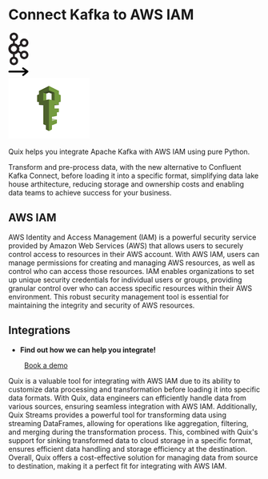 # Connect Kafka to AWS IAM

<div class="connect-images cards blog-grid-card" markdown>
<div>
<img src="../images/kafka_logo.png" width="40px" />
</div>
<div>
<img src="../images/arrow.svg" width="40px" />
</div>
<div>
<img src="./images/aws-iam_1.jpg" />
</div>
</div>

Quix helps you integrate Apache Kafka with AWS IAM using pure Python.

Transform and pre-process data, with the new alternative to Confluent Kafka Connect, before loading it into a specific format, simplifying data lake house arthitecture, reducing storage and ownership costs and enabling data teams to achieve success for your business.

## AWS IAM

AWS Identity and Access Management (IAM) is a powerful security service provided by Amazon Web Services (AWS) that allows users to securely control access to resources in their AWS account. With AWS IAM, users can manage permissions for creating and managing AWS resources, as well as control who can access those resources. IAM enables organizations to set up unique security credentials for individual users or groups, providing granular control over who can access specific resources within their AWS environment. This robust security management tool is essential for maintaining the integrity and security of AWS resources.

## Integrations

<div class="grid cards" markdown>

- __Find out how we can help you integrate!__

    <a class="md-button md-button--primary" href="https://share.hsforms.com/1iW0TmZzKQMChk0lxd_tGiw4yjw2?__hstc=175542013.2303933fbd746c0ac86d9ccbe9bc9100.1728383268831.1729603416735.1729620918855.31&__hssc=175542013.1.1729620918855&__hsfp=2132701734" target="_blank" style="margin:.5rem;">Book a demo</a>

</div>


Quix is a valuable tool for integrating with AWS IAM due to its ability to customize data processing and transformation before loading it into specific data formats. With Quix, data engineers can efficiently handle data from various sources, ensuring seamless integration with AWS IAM. Additionally, Quix Streams provides a powerful tool for transforming data using streaming DataFrames, allowing for operations like aggregation, filtering, and merging during the transformation process. This, combined with Quix's support for sinking transformed data to cloud storage in a specific format, ensures efficient data handling and storage efficiency at the destination. Overall, Quix offers a cost-effective solution for managing data from source to destination, making it a perfect fit for integrating with AWS IAM.

